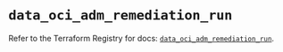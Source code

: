 # `data_oci_adm_remediation_run`

Refer to the Terraform Registry for docs: [`data_oci_adm_remediation_run`](https://registry.terraform.io/providers/hashicorp/oci/7.19.0/docs/data-sources/adm_remediation_run).
